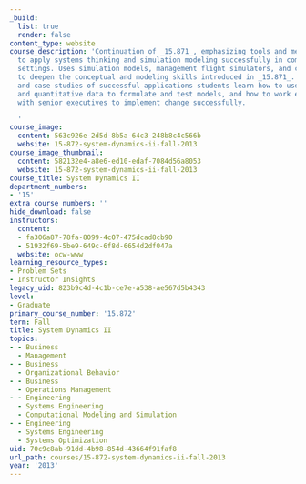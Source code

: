 ```yaml
---
_build:
  list: true
  render: false
content_type: website
course_description: 'Continuation of _15.871_, emphasizing tools and methods needed
  to apply systems thinking and simulation modeling successfully in complex real-world
  settings. Uses simulation models, management flight simulators, and case studies
  to deepen the conceptual and modeling skills introduced in _15.871_. Through models
  and case studies of successful applications students learn how to use qualitative
  and quantitative data to formulate and test models, and how to work effectively
  with senior executives to implement change successfully.

  '
course_image:
  content: 563c926e-2d5d-8b5a-64c3-248b8c4c566b
  website: 15-872-system-dynamics-ii-fall-2013
course_image_thumbnail:
  content: 582132e4-a8e6-ed10-edaf-7084d56a8053
  website: 15-872-system-dynamics-ii-fall-2013
course_title: System Dynamics II
department_numbers:
- '15'
extra_course_numbers: ''
hide_download: false
instructors:
  content:
  - fa306a87-78fa-8099-4c07-475dcad8cb90
  - 51932f69-5be9-649c-6f8d-6654d2df047a
  website: ocw-www
learning_resource_types:
- Problem Sets
- Instructor Insights
legacy_uid: 823b9c4d-4c1b-ce7e-a538-ae567d5b4343
level:
- Graduate
primary_course_number: '15.872'
term: Fall
title: System Dynamics II
topics:
- - Business
  - Management
- - Business
  - Organizational Behavior
- - Business
  - Operations Management
- - Engineering
  - Systems Engineering
  - Computational Modeling and Simulation
- - Engineering
  - Systems Engineering
  - Systems Optimization
uid: 70c9c8ab-91dd-4b98-854d-43664f91faf8
url_path: courses/15-872-system-dynamics-ii-fall-2013
year: '2013'
---
```

